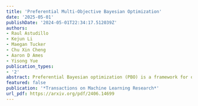 ```yaml
---
title: 'Preferential Multi-Objective Bayesian Optimization'
date: '2025-05-01'
publishDate: '2024-05-01T22:34:17.512039Z'
authors:
- Raul Astudillo
- Kejun Li
- Maegan Tucker
- Chu Xin Cheng
- Aaron D Ames
- Yisong Yue
publication_types:
- '2'
abstract: Preferential Bayesian optimization (PBO) is a framework for optimizing a decision-maker's latent preferences over available design choices. While preferences often involve multiple conflicting objectives, existing work in PBO assumes that preferences can be encoded by a single objective function. For example, in robotic assistive devices, technicians often attempt to maximize user comfort while simultaneously minimizing mechanical energy consumption for longer battery life. Similarly, in autonomous driving policy design, decision-makers wish to understand the trade-offs between multiple safety and performance attributes before committing to a policy. To address this gap, we propose the first framework for PBO with multiple objectives. Within this framework, we present dueling scalarized Thompson sampling (DSTS), a multi-objective generalization of the popular dueling Thompson algorithm, which may be of interest beyond the PBO setting. We evaluate DSTS across four synthetic test functions and two simulated exoskeleton personalization and driving policy design tasks, showing that it outperforms several benchmarks. Finally, we prove that DSTS is asymptotically consistent. As a direct consequence, this result provides, to our knowledge, the first convergence guarantee for dueling Thompson sampling in the PBO setting.
featured: false
publication: '*Transactions on Machine Learning Research*'
url_pdf: https://arxiv.org/pdf/2406.14699
---
```



